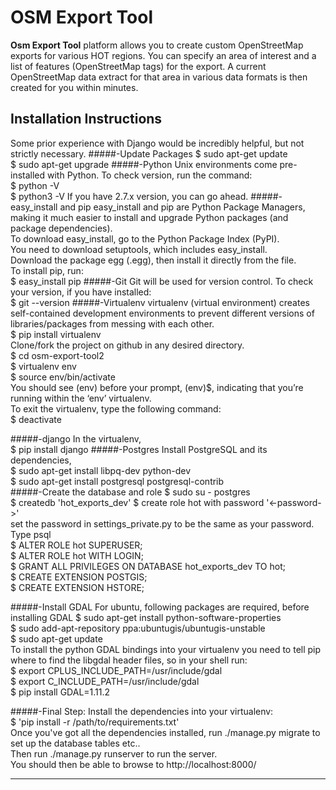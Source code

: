 OSM Export Tool 
======
**Osm Export Tool** platform allows you to create custom OpenStreetMap exports for various HOT regions. You can specify an area of interest and a list of features (OpenStreetMap tags) for the export. A current OpenStreetMap data extract for that area in various data formats is then created for you within minutes. 

## Installation Instructions 
Some prior experience with Django would be incredibly helpful, but not strictly necessary. 
#####-Update Packages 
$ sudo apt-get update  
$ sudo apt-get upgrade
#####-Python
Unix environments come pre-installed with Python. To check version, run the command:  
$ python -V  
$ python3 -V
If you have 2.7.x version, you can go ahead.
#####-easy_install and pip
easy_install and pip are Python Package Managers, making it much easier to install and upgrade Python packages (and package dependencies).  
To download easy_install, go to the Python Package Index (PyPI).  
You need to download setuptools, which includes easy_install.    
Download the package egg (.egg), then install it directly from the file.  
To install pip, run:  
$ easy_install pip
#####-Git
Git will be used for version control. To check your version, if you have installed:  
$ git --version
#####-Virtualenv 
virtualenv (virtual environment) creates self-contained development environments to prevent different versions of libraries/packages from messing with each other.  
$ pip install virtualenv  
Clone/fork the project on github in any desired directory.  
$ cd osm-export-tool2  
$ virtualenv env  
$ source env/bin/activate  
You should see (env) before your prompt, (env)$, indicating that you’re running within the ‘env’ virtualenv.  
To exit the virtualenv, type the following command:  
$ deactivate

#####-django
In the virtualenv,  
$ pip install django
#####-Postgres
Install PostgreSQL and its dependencies,  
$ sudo apt-get install libpq-dev python-dev      
$ sudo apt-get install postgresql postgresql-contrib  
#####-Create the database and role
$ sudo su - postgres  
$ createdb 'hot_exports_dev'
$ create role hot with password '<-password->'   
set the password in settings_private.py to be the same as your password.   
Type psql  
$ ALTER ROLE hot SUPERUSER;  
$ ALTER ROLE hot WITH LOGIN;  
$ GRANT ALL PRIVILEGES ON DATABASE hot_exports_dev TO hot;  
$ CREATE EXTENSION POSTGIS;  
$ CREATE EXTENSION HSTORE;  

#####-Install GDAL
For ubuntu, following packages are required, before installing GDAL
$ sudo apt-get install python-software-properties  
$ sudo add-apt-repository ppa:ubuntugis/ubuntugis-unstable  
$ sudo apt-get update  
To install the python GDAL bindings into your virtualenv you need to tell pip where to find the libgdal header files, so in your shell run:  
$ export CPLUS_INCLUDE_PATH=/usr/include/gdal  
$ export C_INCLUDE_PATH=/usr/include/gdal  
$ pip install GDAL=1.11.2

#####-Final Step:
Install the dependencies into your virtualenv:  
$ 'pip install -r /path/to/requirements.txt'  
Once you've got all the dependencies installed, run ./manage.py migrate to set up the database tables etc..  
Then run ./manage.py runserver to run the server.  
You should then be able to browse to http://localhost:8000/

---------------------------------------------------------------------------------------




